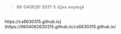 > 66-040626-3031-5 ปฏิพน พลยุทธภูมิ
<br>
https://cs6630315.github.io](https://6604062630315.github.io/cs6630315.github.io/
